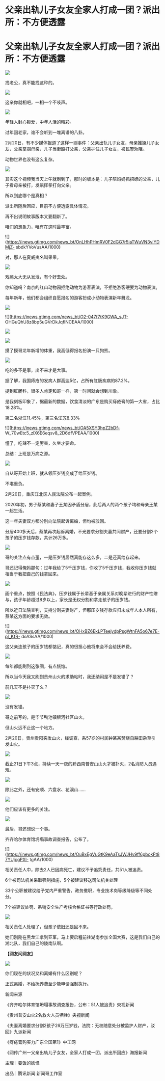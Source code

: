 # 父亲出轨儿子女友全家人打成一团？派出所：不方便透露

# 父亲出轨儿子女友全家人打成一团？派出所：不方便透露

![](https://inews.gtimg.com/news_bt/GAnBYwiJYu_TJJFlhpEnB_7B4_HxjwGtHpWWBuMvz7ehcAA/0)

找老公，真不能找这种的。

![](https://inews.gtimg.com/news_bt/OKhKx0O9R0m7cTAjQwpz4sbZX7KZQxfvUrjZX6-RRSqqsAA/1000)

这亲你就相吧，一相一个不吱声。

![](https://inews.gtimg.com/news_bt/OR6h4ZDnn7m82-Y6z6s_WyYnp_sVMga56pdHvU44qjw_oAA/1000)

年轻人封心锁爱，中年人活的精彩。

过年回老家，谁不会听到一堆离谱的八卦。

2月20日，有不少媒体报道了这样一则事件：父亲出轨儿子女友，母亲推搡儿子女友，父亲掌掴母亲，儿子当街殴打父亲，父亲护住儿子女友，被民警劝阻。

动物世界也没有这么复杂。

![](https://inews.gtimg.com/news_bt/Oq3y_brFyAdpb1OlB2fLibuJH5aZzh7moUQoUNYReFEF0AA/1000)

其实这个视频我当天上午就刷到了，那时的版本是：儿子陪妈妈抓招嫖的父亲，儿子看母亲被打，发飙挥拳打向父亲。

所以到底哪个是真相？

派出所随后回应，目前不方便透露具体情况。

再不出说明故事版本又要翻新了。

咱们的想象力，唯有在这时最丰富。

![](https://inews.gtimg.com/news_bt/OnLHhPHmRV0F2dGG7r5iaTWuVN3viYDMjZ-
sbdkYVoVusAA/1000)

对，那人在夏威夷名叫果果。

![](https://inews.gtimg.com/news_bt/O4bAuhvAW2jbFIoPZ8aD6jkS8_1kqjDsI5cSWMRTOguzIAA/1000)

戏瘾太大无从发泄，有个好去处。

你知道吗？南京的红山动物园拒绝动物为游客表演，不拒绝游客硬要为动物表演。

每年新年，他们都会组织自愿报名的游客扮成小动物表演新年舞龙。

![](https://inews.gtimg.com/news_bt/OlRJgLaKwKY2hNkzXB5UA8Va_2vF1MnVdbEv_2DvUtvPQAA/1000)

![](https://inews.gtimg.com/news_bt/O2-047f7tK9GWA_sJT-
OHGuQhU8z8bp5uGVrDkJqflNCEAA/1000)

![](https://inews.gtimg.com/news_bt/OUdpQUziZJLHPB3cAPHFAHOD_TSwrksKCN9hCFc-K4Ea4AA/1000)

![](https://inews.gtimg.com/news_bt/OqEv6ebO8S-REtYjVGvViULheG-6zNz9rfW6SSd92vj9kAA/1000)

摸了摸哥龙年新增的体重，我高低得报名扮演一只狗熊。

![](https://inews.gtimg.com/news_bt/ODsHPlJ96Q5zb6U39M5dw_QLmOWfcS6hONVjL2T6Pw7e8AA/1000)

吃的多不是事，出不来才是大事。

据了解，我国痔疮的发病人群高达5亿，占所有肛肠疾病的87.2%。

提到肛肠科，很多人肯定和哥一样，第一时间就会想到川渝。

是我刻板印象了，据最新的数据，饮食清淡的广东是购买痔疮膏的第一大省，占比18.28%。

第二名浙江11.45%，第三名江苏8.33%

![](https://inews.gtimg.com/news_bt/OA5XSY3hpZ2bDf-
W_70wEtc5_zlX6E6eqsv8_2D6dfVPEAA/1000)

懂了，吃辣不一定厉害，久坐才要命。

总结：上班是万病之源。

![](https://inews.gtimg.com/news_bt/OFZMqiXKCU0vapiQ_k3P9X2fjzKusIXfeYcgTplLQC190AA/1000)

自从哥开始上班，就从领压岁钱变成了给压岁钱。

不堪重负。

2月20日，重庆江北区人民法院公布一起案例。

2020年初，男子蔡某和妻子王某因矛盾分居，此后两人的两个孩子均和母亲王某一起生活。

这一年夫妻双方都分别向法院起诉离婚，但均被驳回。

分居400多天后，蔡某再次起诉离婚，不光要求分割夫妻共同财产，还要分割2个孩子的压岁钱存款，共计26万多。

![](https://inews.gtimg.com/news_bt/OPWmESLDaxkoKfA0KfbhGldi8_tgBXYiISevkxCnSkY_QAA/1000)

哥的关注点有点歪，一是压岁钱居然真能存这么多，二是还真给存起来。

哥还记得俺妈那句：过年我给了5千压岁钱，你收了5千压岁钱，我收你压岁钱就相当于我把自己的钱拿回来。

![](https://inews.gtimg.com/news_bt/Oj5gvm97073VEha4JEVuAip4Ul0HUpnAaGRxrWE41lDA8AA/1000)

画个重点，按照《民法典》，压岁钱属于长辈基于亲属关系对晚辈进行的财产性赠与，孩子年龄超过8岁以上，家长是无权分割和拿走孩子的压岁钱。

所以近日法院宣判，支持分割夫妻财产，但那压岁钱存款应归未成年人本人所有，蔡某这方面的要求无效。

![](https://inews.gtimg.com/news_bt/OHxBZ6EkLPTeejvdpPsgWtnFA5o67e7E-pl_KfR-
doASsAA/1000)

这父亲连孩子的压岁钱都惦记，真的很担心他将来会不会给抚养费。

![](https://inews.gtimg.com/news_bt/OtkxVfYqea5LOtNOJxUsULrUibvP6BsUu4KaOWqpDyoTEAA/1000)

每年都能刷到这张图，有点恍惚。

所以当今天我又刷到贵州山火的求助帖时，我还纳闷是不是发错了？

前几天不是扑灭了么？

![](https://inews.gtimg.com/news_bt/OGXKvlRlrINXV9-NyWOyEKVVBRbn4EQfIvW1GCFHENMdYAA/1000)

没有发错。

哥之前写的，是毕节鸭池镇银河社区山火。

但山火远不止这一个地方。

2月20日，贵州贵阳突发山火，经调查，系57岁的村民钟某某焚烧自耕田杂草引发山火。

![](https://inews.gtimg.com/news_bt/OTaOJuHDHVLAR34nxGo3CXU1GzXRRWkIbVV1qDxMCmJRQAA/1000)

截止21日下午3点，持续一天一夜的黔西南普安山山火才被扑灭，2名消防人员遇难。

![](https://inews.gtimg.com/news_bt/OUb5aPGXeLLGXEs60sp115p2Qkv9q_XT7F5GfSp1k5b9cAA/1000)

除此之外，还有安顺、六盘水、花溪山……

![](https://inews.gtimg.com/news_bt/O40vZ3-F8r9lvGumHCNpNRE5yW5eqxgdlxIEGZRL7Ci9sAA/1000)

他们应该有更多的关注。

![](https://inews.gtimg.com/news_bt/OKcLiodHiHOCOuVHVM1etM5dA8i9e2RqWfpncXzTeASfQAA/1000)

最后，哥还想说一个事。

齐齐哈尔体育馆坍塌事故调查报告，公布了。

![](https://inews.gtimg.com/news_bt/OuBxEgVuGtK9eAaTsJWJHv9ff6pbokFt87YUjcgPXl-
tgAA/1000)

相关责任人中，除去2人已因病死亡，建议不予追究责任，共51人被追责。

6个被司法机关采取强制措施，5个被建议移送司法机关处理

33个公职被建议给予党内严重警告，政务撤职，专业技术岗等级降级等不同处分。

7个被建议处罚、吊销安全生产考核合格证书等行政处罚。

![](https://inews.gtimg.com/news_bt/OjKpsd5zpDELfvfU4bxD9z9hvuCeXb9XVCwYDHxjFJjA0AA/1000)

相关责任人处理了，但孩子依旧还是回不来。

她们刚刚在黑龙江拿到亚军，马上要启程前往湖南参加全国大赛，这是我们自己的湘北队，我们自己的陵南队啊。

**【网友问网友】**

![](https://inews.gtimg.com/news_bt/OQGOvrZsW4dz4ggy7AnU3pVoCupexEEaKDZdewmfY7_zMAA/1000)

你们现在的状况又和离婚有什么区别呢？

正式离婚，不给抚养费至少能申请强制执行。

新闻来源

《齐齐哈尔体育馆坍塌事故调查报告，公布：51人被追责》央视新闻

《贵州普安山火2名救火人员牺牲》央视新闻

《夫妻离婚要求分割2孩子26万压岁钱，法院：无权随意处分被监护人财产，驳回》九派新闻

《痔疮膏购买力广东全国第1》中工网

《网传广州一父亲出轨儿子女友，全家人打成一团，派出所回应》海报新闻

主理｜要饭的妖怪

出品｜腾讯新闻 新闻哥工作室

